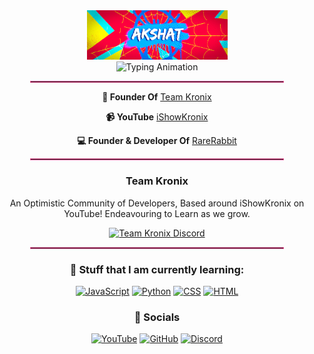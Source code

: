 <div align="center">
  <img src="https://github.com/akshew/image-hosting/blob/main/akshat.gif?raw=true" alt="Animated GIF" width="225">
  <div>
    <img src="https://readme-typing-svg.herokuapp.com/?font=Fira+Code&size=24&pause=800&color=EE5396&center=true&vCenter=true&width=600&height=101&lines=Hello!+I'm+Akshat!;Information+Technology+Student;.°˖✧+Code+should+dazzle+as+much+as+it+delivers+✧˖°.;Always+learning+new+things" alt="Typing Animation">
  </div>

  <hr style="border: 1px solid #EE5396; width: 80%;">

  <p><strong>🔭 Founder Of</strong> <a href="https://discord.gg/teamkronix">Team Kronix</a></p>
  <p><strong>📹 YouTube</strong> <a href="https://www.youtube.com/@kronixx2077">iShowKronix</a></p>
  <p><strong>💻 Founder & Developer Of</strong> <a href="https://discord.com/oauth2/authorize?client_id=1242460333025787926">RareRabbit</a></p>

  <hr style="border: 1px solid #EE5396; width: 80%;">

  <h3 align="center">Team Kronix</h3>
  <p align="center">An Optimistic Community of Developers, Based around iShowKronix on YouTube! Endeavouring to Learn as we grow.</p>
  <p align="center">
    <a href="https://discord.gg/teamkronix">
      <img src="https://discord.com/api/guilds/1063452003910553731/widget.png?style=banner2" alt="Team Kronix Discord">
    </a>
  </p>

  <hr style="border: 1px solid #EE5396; width: 80%;">

  <h3 align="center">🌱 Stuff that I am currently learning:</h3>
  <p align="center">
    <a href="https://www.javascript.com"><img src="https://img.shields.io/badge/javascript-%23323330.svg?style=for-the-badge&logo=javascript&logoColor=%23F7DF1E" alt="JavaScript"></a>
    <a href="https://www.python.org"><img src="https://img.shields.io/badge/python-%2314354C.svg?style=for-the-badge&logo=python&logoColor=white" alt="Python"></a>
    <a href="https://www.w3.org/Style/CSS/"><img src="https://img.shields.io/badge/css-%23239120.svg?style=for-the-badge&logo=css3&logoColor=white" alt="CSS"></a>
    <a href="https://html.spec.whatwg.org"><img src="https://img.shields.io/badge/html-%23E34F26.svg?style=for-the-badge&logo=html5&logoColor=white" alt="HTML"></a>
  </p>

  <h3 align="center">🌱 Socials</h3>
  <p align="center">
    <a href="https://youtube.com/@kronixx2077"><img src="https://img.shields.io/badge/YouTube-%23FF0000.svg?style=for-the-badge&logo=youtube&logoColor=white" alt="YouTube"></a>
    <a href="https://github.com/akshew"><img src="https://img.shields.io/badge/GitHub-%23181717.svg?style=for-the-badge&logo=github&logoColor=white" alt="GitHub"></a>
    <a href="https://discord.com/users/747321055319949312"><img src="https://img.shields.io/badge/Discord-%237289DA.svg?style=for-the-badge&logo=discord&logoColor=white" alt="Discord"></a>
  </p>
</div>
